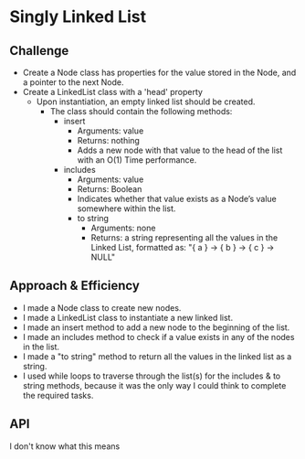 # Singly Linked List

## Challenge
- Create a Node class has properties for the value stored in the Node, and a pointer to the next Node.
- Create a LinkedList class with a 'head' property
  - Upon instantiation, an empty linked list should be created.
    - The class should contain the following methods:
      - insert
        - Arguments: value
        - Returns: nothing
        - Adds a new node with that value to the head of the list with an O(1) Time performance.
      - includes
        - Arguments: value
        - Returns: Boolean
        - Indicates whether that value exists as a Node’s value somewhere within the list.
        - to string
          - Arguments: none
          - Returns: a string representing all the values in the Linked List, formatted as:
            "{ a } -> { b } -> { c } -> NULL"

## Approach & Efficiency
- I made a Node class to create new nodes.
- I made a LinkedList class to instantiate a new linked list.
- I made an insert method to add a new node to the beginning of the list.
- I made an includes method to check if a value exists in any of the nodes in the list.
- I made a "to string" method to return all the values in the linked list as a string.
- I used while loops to traverse through the list(s) for the includes & to string methods, because it was the only way
  I could think to complete the required tasks.

## API
<!-- Description of each method publicly available to your Linked List -->
I don't know what this means
